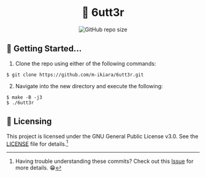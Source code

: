 <div align="center">
    <h1>🧈 6utt3r</h1>
    <img alt="GitHub repo size" src="https://img.shields.io/github/repo-size/brian-ikiara/6utt3r?style=plastic&color=red" />
</div>

## 🎊 Getting Started...

1. Clone the repo using either of the following commands:

```console
$ git clone https://github.com/m-ikiara/6utt3r.git
```

2. Navigate into the new directory and execute the following:

```console
$ make -B -j3
$ ./6utt3r
```
## 🔑 Licensing

This project is licensed under the GNU General Public License v3.0. See the [LICENSE](./LICENSE) file for details.[^1]

[^1]: Having trouble understanding these commits? Check out this [Issue](https://github.com/m-ikiara/m-ikiara.github.io/issues/1) for more details. :grin:
